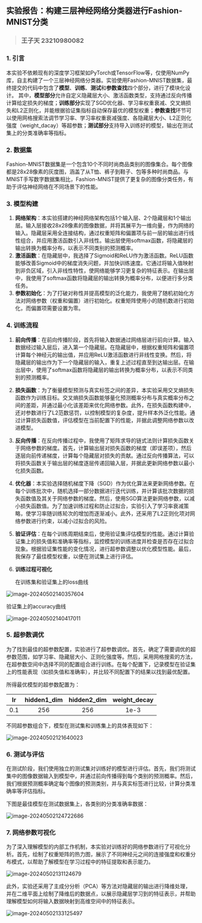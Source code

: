 ## 实验报告：构建三层神经网络分类器进行Fashion-MNIST分类

> ### 王子天  23210980082

### 1. 引言

本实验不依赖现有的深度学习框架如PyTorch或TensorFlow等，仅使用NumPy库，自主构建了一个三层神经网络分类器。实验使用Fashion-MNIST数据集，最终提交的代码中包含了**模型**、**训练**、**测试**和**参数查找**四个部分，进行了模块化设计。 其中，**模型部分**允许自定义隐藏层大小、激活函数类型，支持通过反向传播计算给定损失的梯度；**训练部分**实现了SGD优化器、学习率权重衰减、交叉熵损失和L2正则化，并能根据验证集指标自动保存最优的模型权重；**参数查找**环节可以使用网格搜索法调节学习率、学习率权重衰减强度、各隐藏层大小、L2正则化强度（weight_dacay）等超参数；**测试部分**支持导入训练好的模型，输出在测试集上的分类准确率等指标。

### 2. 数据集

Fashion-MNIST数据集是一个包含10个不同时尚商品类别的图像集合。每个图像都是28x28像素的灰度图，涵盖了从T恤、裤子到鞋子、包等多种时尚商品。与MNIST手写数字数据集相比，Fashion-MNIST提供了更复杂的图像分类任务，有助于评估神经网络在不同场景下的性能。

### 3. 模型构建

1. **网络架构**：本实验搭建的神经网络架构包括1个输入层、2个隐藏层和1个输出层。输入层接收28x28像素的图像数据，并将其展平为一维向量，作为网络的输入。隐藏层采用全连接结构，通过权重矩阵和偏置项与前一层的输出进行线性组合，并应用激活函数引入非线性。输出层使用softmax函数，将隐藏层的输出转换为概率分布，以表示不同类别的预测概率。
2. **激活函数**：在隐藏层中，我选择了Sigmoid和ReLU作为激活函数。ReLU函数能够改善Sigmoid中的梯度消失问题，并加快训练速度。它通过将输入值映射到非负区域，引入非线性特性，使网络能够学习更复杂的特征表示。在输出层中，我使用了softmax函数将隐藏层的输出转换为概率分布，以便进行多分类任务。
3. **参数初始化**：为了打破对称性并提高模型的泛化能力，我使用了随机初始化方法对网络参数（权重和偏置）进行初始化。权重矩阵使用小的随机数进行初始化，而偏置项需要设置为零。

### 4. 训练流程

1. **前向传播**：在前向传播阶段，首先将输入数据通过网络层进行前向计算。输入数据经过输入层后，进入第一个隐藏层。在隐藏层中，根据权重矩阵和偏置项计算每个神经元的输出值，并应用ReLU激活函数进行非线性变换。然后，将隐藏层的输出作为下一个隐藏层的输入，重复上述过程直至到达输出层。在输出层中，使用了softmax函数将隐藏层的输出转换为概率分布，以表示不同类别的预测概率。
2. **损失函数**：为了衡量模型预测与真实标签之间的差异，本实验采用交叉熵损失函数作为训练目标。交叉熵损失函数能够量化预测概率分布与真实概率分布之间的差距，并通过最小化该差距来优化网络参数。此外，在损失函数构建中，还对参数进行了L2范数惩罚，以控制模型的复杂度，提升样本外泛化性能。通过计算损失函数值，评估模型在当前配置下的性能，并据此调整网络参数以改进模型。
3. **反向传播**：在反向传播过程中，我使用了矩阵求导的链式法则计算损失函数关于网络参数的梯度。首先，计算输出层对损失函数的梯度（即误差项），然后逐层向前传递梯度，计算每个隐藏层对损失的贡献。通过反向传播算法，可以将损失函数关于输出层的梯度逐层传递回输入层，并据此更新网络参数以最小化损失函数。
4. **优化器**：本实验选择随机梯度下降（SGD）作为优化算法来更新网络参数。在每个训练批次中，随机选择一部分数据进行迭代训练，并计算该批次数据的损失函数值及其关于网络参数的梯度。然后，使用SGD算法更新网络参数，以减小损失函数值。为了加速训练过程和防止过拟合，实验引入了学习率衰减策略，使学习率随训练轮次的增加而逐渐减小。此外，还采用了L2正则化项对网络参数进行约束，以减小过拟合的风险。
5. **验证评估**：在每个训练周期结束后，使用验证集评估模型的性能。通过计算验证集上的损失值和准确率等指标，监控模型的训练进度并检查是否存在过拟合现象。根据验证集性能的变化情况，进行超参数调整以优化模型性能。最后，我保存了最佳模型权重，以便在测试集上进行评估。

6. **训练过程可视化**

   在训练集和验证集上的loss曲线

![image-20240502140357604](C:\Users\Dell\AppData\Roaming\Typora\typora-user-images\image-20240502140357604.png)

验证集上的accuracy曲线

![image-20240502140417011](C:\Users\Dell\AppData\Roaming\Typora\typora-user-images\image-20240502140417011.png)

### 5. 超参数调优

为了找到最佳的超参数配置，实验进行了超参数调优。首先，确定了需要调优的超参数范围，如学习率、隐藏层大小、正则化强度等。然后，采用网格搜索的方法，在超参数空间中选择不同的配置组合进行训练。在每个配置下，记录模型在验证集上的性能表现（如损失值和准确率），并比较不同配置下的结果以找到最优配置。

所得最优模型的超参数配置为：

|  lr  | hidden1_dim | hidden2_dim | weight_decay |
| :--: | :---------: | :---------: | :----------: |
| 0.1  |     256     |     256     |     1e-3     |

不同超参数组合下，模型在测试集和训练集上的具体表现如下：

![image-20240502121640023](C:\Users\Dell\AppData\Roaming\Typora\typora-user-images\image-20240502121640023.png)

### 6. 测试与评估

在测试阶段，我们使用独立的测试集对训练好的模型进行评估。首先，我们将测试集中的图像数据输入到模型中，并通过前向传播得到每个类别的预测概率。然后，我们根据预测概率确定每个图像的预测类别，并与真实标签进行比较，计算分类准确率等评估指标。

下图是最佳模型在测试数据集上，各类别的分类准确率数据：

![image-20240502124722686](C:\Users\Dell\AppData\Roaming\Typora\typora-user-images\image-20240502124722686.png)

### 7. 网络参数可视化

为了深入理解模型的内部工作机制，本实验对训练好的网络参数进行了可视化分析。首先，绘制了权重矩阵的热力图，展示了不同神经元之间的连接强度和权重分布模式，以帮助了解模型在学习过程中的特征提取和表示能力。

![image-20240502131124679](C:\Users\Dell\AppData\Roaming\Typora\typora-user-images\image-20240502131124679.png)

此外，实验还采用了主成分分析（PCA）等方法对隐藏层的输出进行降维处理，并在二维平面上绘制了降维后的数据点，以展示隐藏层学习到的特征表示，并帮助理解模型如何将输入数据映射到高维空间中的特征表示。

![image-20240502133125497](C:\Users\Dell\AppData\Roaming\Typora\typora-user-images\image-20240502133125497.png)





